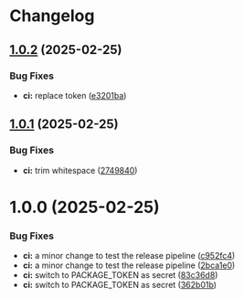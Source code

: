 # Changelog

## [1.0.2](https://github.com/nordeck/ovc-backend/compare/v1.0.1...v1.0.2) (2025-02-25)


### Bug Fixes

* **ci:** replace token ([e3201ba](https://github.com/nordeck/ovc-backend/commit/e3201ba905ddb617244ecbad87f7f153b4018413))

## [1.0.1](https://github.com/nordeck/ovc-backend/compare/v1.0.0...v1.0.1) (2025-02-25)


### Bug Fixes

* **ci:** trim whitespace ([2749840](https://github.com/nordeck/ovc-backend/commit/274984009c27159cac16cd586fc3b7663110072f))

# 1.0.0 (2025-02-25)


### Bug Fixes

* **ci:** a minor change to test the release pipeline ([c952fc4](https://github.com/nordeck/ovc-backend/commit/c952fc4cb67b3890cda38a2882528826c801e7cb))
* **ci:** a minor change to test the release pipeline ([2bca1e0](https://github.com/nordeck/ovc-backend/commit/2bca1e04f6f3f284f602c69ad2b7f4177eebbf42))
* **ci:** switch to PACKAGE_TOKEN as secret ([83c36d8](https://github.com/nordeck/ovc-backend/commit/83c36d82658acee9d3bac38d9685aebbf1108b02))
* **ci:** switch to PACKAGE_TOKEN as secret ([362b01b](https://github.com/nordeck/ovc-backend/commit/362b01bf520a9aaec24691ddf3ee3954f0db2692))
